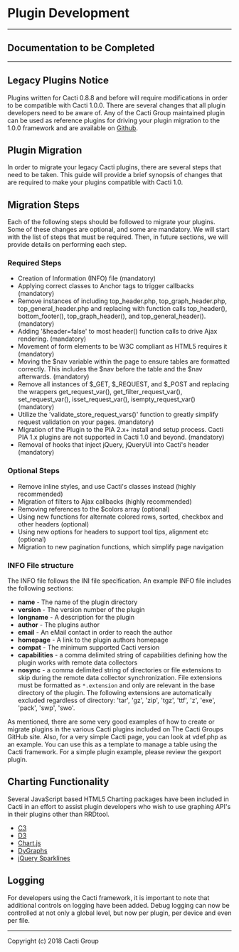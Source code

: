 # Plugin Development

---

## Documentation to be Completed

---

## Legacy Plugins Notice

Plugins written for Cacti 0.8.8 and before will require modifications in order
to be compatible with Cacti 1.0.0.  There are several changes that all plugin
developers need to be aware of. Any of the Cacti Group maintained plugin can be
used as reference plugins for driving your plugin migration to the 1.0.0
framework and are available on [Github](https://github.com/Cacti/).

## Plugin Migration

In order to migrate your legacy Cacti plugins, there are several steps that
need to be taken.  This guide will provide a brief synopsis of changes that are
required to make your plugins compatible with Cacti 1.0.

## Migration Steps

Each of the following steps should be followed to migrate your plugins.  Some
of these changes are optional, and some are mandatory.  We will start with the
list of steps that must be required.  Then, in future sections, we will provide
details on performing each step.

### Required Steps

- Creation of Information (INFO) file (mandatory)
- Applying correct classes to Anchor tags to trigger callbacks (mandatory)
- Remove instances of including top_header.php, top_graph_header.php,
  top_general_header.php and replacing with function calls top_header(),
  bottom_footer(), top_graph_header(), and top_general_header(). (mandatory)
- Adding '&header=false' to most header() function calls to drive Ajax
  rendering. (mandatory)
- Movement of form elements to be W3C compliant as HTML5 requires it (mandatory)
- Moving the $nav variable within the page to ensure tables are formatted
  correctly.  This includes the $nav before the table and the $nav afterwards.
  (mandatory)
- Remove all instances of $_GET, $_REQUEST, and $_POST and replacing the
  wrappers get_request_var(), get_filter_request_var(), set_request_var(),
  isset_request_var(), isempty_request_var() (mandatory)
- Utilize the 'validate_store_request_vars()' function to greatly simplify
  request validation on your pages. (mandatory)
- Migration of the Plugin to the PIA 2.x+ install and setup process.  Cacti PIA
  1.x plugins are not supported in Cacti 1.0 and beyond. (mandatory)
- Removal of hooks that inject jQuery, jQueryUI into Cacti's header (mandatory)

### Optional Steps

- Remove inline styles, and use Cacti's classes instead (highly recommended)
- Migration of filters to Ajax callbacks (highly recommended)
- Removing references to the $colors array (optional)
- Using new functions for alternate colored rows, sorted, checkbox and other
  headers (optional)
- Using new options for headers to support tool tips, alignment etc (optional)
- Migration to new pagination functions, which simplify page navigation

### INFO File structure

The INFO file follows the INI file specification.  An example INFO file
includes the following sections:

- **name** - The name of the plugin directory
- **version** - The version number of the plugin
- **longname** - A description for the plugin
- **author** - The plugins author
- **email** - An eMail contact in order to reach the author
- **homepage** - A link to the plugin authors homepage
- **compat** - The minimum supported Cacti version
- **capabilities** - a comma delimited string of capabilities defining how the
  plugin works with remote data collectors
- **nosync** - a comma delimited string of directories or file extensions to
  skip during the remote data collector synchronization.  File extensions must be
  formatted as `*.extension` and only are relevant in the base directory of the
  plugin.  The following extensions are automatically excluded regardless of
  directory: 'tar', 'gz', 'zip', 'tgz', 'ttf', 'z', 'exe', 'pack', 'swp', 'swo'.

As mentioned, there are some very good examples of how to create or migrate
plugins in the various Cacti plugins included on The Cacti Groups GitHub site.
Also, for a very simple Cacti page, you can look at vdef.php as an example.
You can use this as a template to manage a table using the Cacti framework.
For a simple plugin example, please review the gexport plugin.

## Charting Functionality

Several JavaScript based HTML5 Charting packages have been included in Cacti in
an effort to assist plugin developers who wish to use graphing API's in their
plugins other than RRDtool.

- [C3](http://c3js.org/)
- [D3](https://d3js.org/)
- [Chart.js](http://www.chartjs.org/)
- [DyGraphs](http://dygraphs.com/)
- [jQuery Sparklines](http://omnipotent.net/jquery.sparkline/)

## Logging

For developers using the Cacti framework, it is important to note that
additional controls on logging have been added.  Debug logging can now be
controlled at not only a global level, but now per plugin, per device and even
per file.

---
Copyright (c) 2018 Cacti Group
